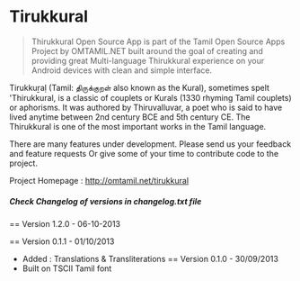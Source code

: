 # Tirukkural

> Thirukkural Open Source App is part of the Tamil Open Source Apps Project by OMTAMIL.NET built around the goal of creating and providing great Multi-language Thirukkural experience on your Android devices with clean and simple interface.

Tirukkuṟaḷ (Tamil: திருக்குறள் also known as the Kural), sometimes spelt 'Thirukkural, is a classic of couplets or Kurals (1330 rhyming Tamil couplets) or aphorisms. It was authored by Thiruvalluvar, a poet who is said to have lived anytime between 2nd century BCE and 5th century CE. The Thirukkural is one of the most important works in the Tamil language.

There are many features under development. Please send us your feedback and feature requests Or give some of your time to contribute code to the project.

Project Homepage : http://omtamil.net/tirukkural


##### Check Changelog of versions in changelog.txt file

== Version 1.2.0 - 06-10-2013

== Version 0.1.1 - 01/10/2013
- Added : Translations & Transliterations
== Version 0.1.0 - 30/09/2013
- Built on TSCII Tamil font
